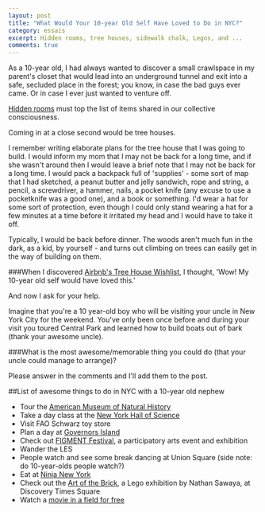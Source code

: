 ```yaml
---
layout: post
title: "What Would Your 10-year Old Self Have Loved to Do in NYC?"
category: essais
excerpt: Hidden rooms, tree houses, sidewalk chalk, Legos, and ...
comments: true
---
```


As a 10-year old, I had always wanted to discover a small crawlspace in my parent's closet that would lead into an underground tunnel and exit into a safe, secluded place in the forest; you know, in case the bad guys ever came. Or in case I ever just wanted to venture off. 

[Hidden rooms](http://www.reddit.com/r/AskReddit/comments/1ywk1y/have_you_ever_found_a_secret_passage_way_or/) must top the list of items shared in our collective consciousness. 

Coming in at a close second would be tree houses.  

I remember writing elaborate plans for the tree house that I was going to build. I would inform my mom that I may not be back for a long time, and if she wasn't around then I would leave a brief note that I may not be back for a long time. I would pack a backpack full of 'supplies' - some sort of map that I had sketched, a peanut butter and jelly sandwich, rope and string, a pencil, a screwdriver, a hammer, nails, a pocket knife (any excuse to use a pocketknife was a good one), and a book or something. I'd wear a hat for some sort of protection, even though I could only stand wearing a hat for a few minutes at a time before it irritated my head and I would have to take it off. 

Typically, I would be back before dinner. The woods aren't much fun in the dark, as a kid, by yourself - and turns out climbing on trees can easily get in the way of building on them. 

###When I discovered [Airbnb's Tree House Wishlist](https://www.airbnb.com/wishlists/stay-in-a-treehouse), I thought, 'Wow! My 10-year old self would have loved this.'

And now I ask for your help. 

Imagine that you're a 10 year-old boy who will be visiting your uncle in New York City for the weekend. You've only been once before and during your visit you toured Central Park and learned how to build boats out of bark (thank your awesome uncle). 

###What is the most awesome/memorable thing you could do (that your uncle could manage to arrange)? 

Please answer in the comments and I'll add them to the post.

##List of awesome things to do in NYC with a 10-year old nephew

*  Tour the [American Museum of Natural History](http://www.amnh.org/)  
*  Take a day class at the [New York Hall of Science](http://nysci.org/events/)  
*  Visit FAO Schwarz toy store  
*  Plan a day at [Governors Island](http://govisland.com/html/home/home.shtml)  
*  Check out [FIGMENT Festival](http://www.figmentproject.org/), a participatory arts event and exhibition  
*  Wander the LES  
*  People watch and see some break dancing at Union Square (side note: do 10-year-olds people watch?)  
*  Eat at [Ninja New York](http://www.yelp.com/biz/ninja-new-york-new-york)  
*  Check out the [Art of the Brick](http://www.showclix.com/event/TheArtoftheBrick), a Lego exhibition by Nathan Sawaya, at Discovery Times Square  
* Watch a [movie in a field for free](http://www.nycgovparks.org/events/free_summer_movies)

<a href="https://plus.google.com/+VincentBarr0?rel=author"></a>
